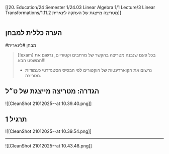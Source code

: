 [[20. Education/24 Semester 1/24.03 Linear Algebra 1/1 Lecture/3 Linear Transformations/1.11.2 מטריצה מייצגת של העתקה לינארית]]
```table-of-contents
```
## הערה כללית למבחן
#מבחן #לינארית
> [!exam]
> בכל פעם שנבנה מטריצה בהקשר של מרחבים וקטוריים, נרשום את המשפט הבא!!! 
> - נרשום את הקוארדינטות של הוקטורים לפי הבסיס הסטנדרטי כעמודות מטריצה.

## הגדרה: מטריצה מייצגת של ט״ל
![[CleanShot 21012025--at 10.39.40.png]]

## תרגיל 1
![[CleanShot 21012025--at 10.39.54.png]]
___
![[CleanShot 21012025--at 10.43.48.png]]